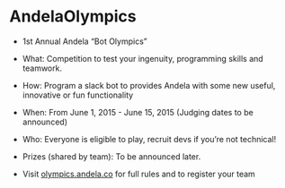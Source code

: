 # AndelaOlympics

- 1st Annual Andela “Bot Olympics”

- What: Competition to test your ingenuity, programming skills and teamwork.

- How: Program a slack bot to provides Andela with some new useful, innovative or fun functionality

- When: From June 1, 2015 - June 15, 2015 (Judging dates to be announced)

- Who: Everyone is eligible to play, recruit devs if you’re not technical!

- Prizes (shared by team): To be announced later.
- Visit [ olympics.andela.co]( olympics.andela.co) for full rules and to register your team

